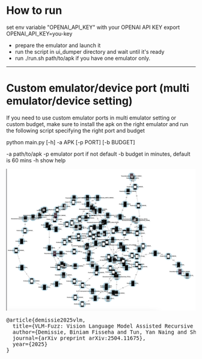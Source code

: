 
# How to run

set env variable "OPENAI_API_KEY" with your OPENAI API KEY
export OPENAI_API_KEY=you-key

- prepare the emulator and launch it
- run the script in ui_dumper directory and wait until it's ready
- run ./run.sh path/to/apk  if you have one emulator only. 

----

# Custom emulator/device port (multi emulator/device setting)

If you need to use custom emulator ports in multi emulator setting or custom budget, make sure to install the apk on the right emulator and run the following script specifying the right port and budget

python main.py [-h] -a APK [-p PORT] [-b BUDGET]

-a path/to/apk
-p emulator port if not default
-b budget in minutes, default is 60 mins
-h show help

<img src="net.everythingandroid.timer_test2.png" alt="transition example">

<pre>
@article{demissie2025vlm,
  title={VLM-Fuzz: Vision Language Model Assisted Recursive Depth-first Search Exploration for Effective UI Testing of Android Apps},
  author={Demissie, Biniam Fisseha and Tun, Yan Naing and Shar, Lwin Khin and Ceccato, Mariano},
  journal={arXiv preprint arXiv:2504.11675},
  year={2025}
}
</pre>
